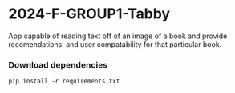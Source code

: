 # 2024-F-GROUP1-Tabby
App capable of reading text off of an image of a book and provide recomendations,
and user compatability for that particular book.

### Download dependencies
`pip install -r requirements.txt`

